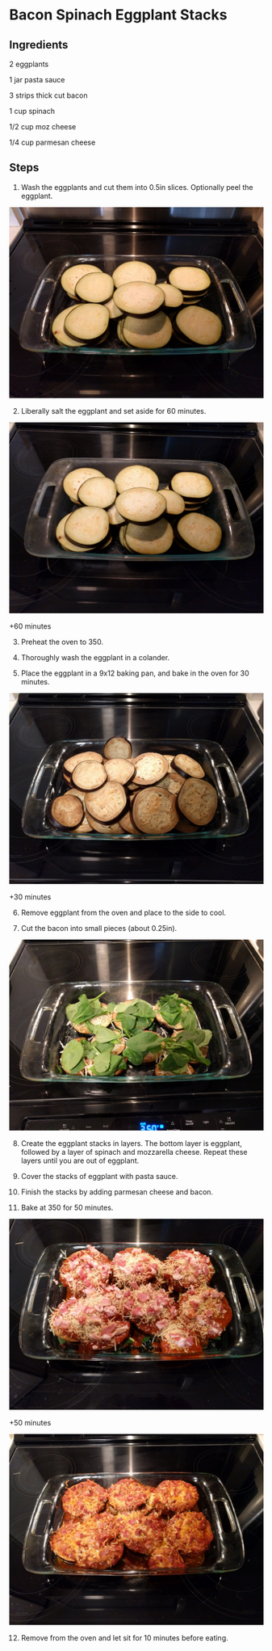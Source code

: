 Bacon Spinach Eggplant Stacks
=============================

## Ingredients

2 eggplants

1 jar pasta sauce

3 strips thick cut bacon

1 cup spinach

1/2 cup moz cheese

1/4 cup parmesan cheese


## Steps

1. Wash the eggplants and cut them into 0.5in slices. Optionally peel the
eggplant.

![Image1](img/bacon_spinach_eggplant_01.jpg)

2. Liberally salt the eggplant and set aside for 60 minutes.

![Image2](img/bacon_spinach_eggplant_02.jpg)

+60 minutes

3. Preheat the oven to 350.

4. Thoroughly wash the eggplant in a colander.

5. Place the eggplant in a 9x12 baking pan, and bake in the oven for 30
minutes.

![Image3](img/bacon_spinach_eggplant_03.jpg)

+30 minutes

6. Remove eggplant from the oven and place to the side to cool.

7. Cut the bacon into small pieces (about 0.25in).

![Image4](img/bacon_spinach_eggplant_04.jpg)

8. Create the eggplant stacks in layers. The bottom layer is eggplant,
followed by a layer of spinach and mozzarella cheese. Repeat these layers
until you are out of eggplant.

9. Cover the stacks of eggplant with pasta sauce.

10. Finish the stacks by adding parmesan cheese and bacon.

11. Bake at 350 for 50 minutes.

![Image5](img/bacon_spinach_eggplant_05.jpg)

+50 minutes

![Image6](img/bacon_spinach_eggplant_06.jpg)

12. Remove from the oven and let sit for 10 minutes before eating.
